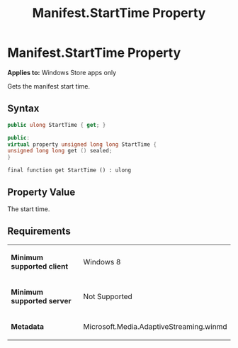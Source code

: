﻿---
title: Manifest.StartTime Property
TOCTitle: StartTime Property
ms:assetid: 2480315c-a759-48fd-a697-2e1348b728f1
ms:mtpsurl: https://msdn.microsoft.com/en-us/library/JJ822703(v=VS.90)
ms:contentKeyID: 50079458
ms.date: 11/19/2012
mtps_version: v=VS.90
dev_langs:
- csharp
- c++
- jscript
---

# Manifest.StartTime Property

**Applies to:** Windows Store apps only

Gets the manifest start time.

## Syntax

``` csharp
public ulong StartTime { get; }
```

``` c++
public:
virtual property unsigned long long StartTime {
unsigned long long get () sealed;
}
```

``` jscript
final function get StartTime () : ulong
```

## Property Value

The start time.

## Requirements

<table>
<colgroup>
<col style="width: 50%" />
<col style="width: 50%" />
</colgroup>
<tbody>
<tr class="odd">
<td><p><strong>Minimum supported client</strong></p></td>
<td><p>Windows 8</p></td>
</tr>
<tr class="even">
<td><p><strong>Minimum supported server</strong></p></td>
<td><p>Not Supported</p></td>
</tr>
<tr class="odd">
<td><p><strong>Metadata</strong></p></td>
<td><p>Microsoft.Media.AdaptiveStreaming.winmd</p></td>
</tr>
</tbody>
</table>

